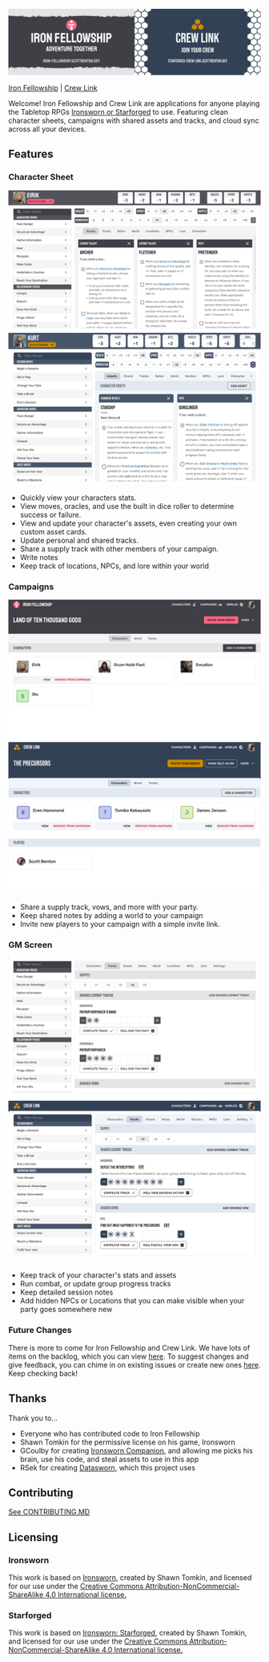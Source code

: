 ![Iron Fellowship](./readme_assets/banner.png)

[Iron Fellowship](https://iron-fellowship.scottbenton.dev) | [Crew Link](https://starforged-crew-link.scottbenton.dev/)

Welcome! Iron Fellowship and Crew Link are applications for anyone playing the Tabletop RPGs [Ironsworn or Starforged](https://www.ironswornrpg.com/) to use.
Featuring clean character sheets, campaigns with shared assets and tracks, and cloud sync across all your devices.

## Features

### Character Sheet

![Character Sheet Screenshot](./readme_assets/CharacterSheet.png)
![Character Sheet Screenshot](./readme_assets/CharacterSheet-Starforged.png)

- Quickly view your characters stats.
- View moves, oracles, and use the built in dice roller to determine success or failure.
- View and update your character's assets, even creating your own custom asset cards.
- Update personal and shared tracks.
- Share a supply track with other members of your campaign.
- Write notes
- Keep track of locations, NPCs, and lore within your world

### Campaigns

![Character Sheet Screenshot](./readme_assets/CampaignView.png)
![Character Sheet Screenshot](./readme_assets/CampaignView-Starforged.png)

- Share a supply track, vows, and more with your party.
- Keep shared notes by adding a world to your campaign
- Invite new players to your campaign with a simple invite link.

### GM Screen

![Character Sheet Screenshot](./readme_assets/GMScreen.png)
![Character Sheet Screenshot](./readme_assets/GMScreen-Starforged.png)

- Keep track of your character's stats and assets
- Run combat, or update group progress tracks
- Keep detailed session notes
- Add hidden NPCs or Locations that you can make visible when your party goes somewhere new

### Future Changes

There is more to come for Iron Fellowship and Crew Link.
We have lots of items on the backlog, which you can view [here](https://github.com/users/scottbenton/projects/5).
To suggest changes and give feedback, you can chime in on existing issues or create new ones [here](https://github.com/scottbenton/Iron-Fellowship/issues).
Keep checking back!

## Thanks

Thank you to...

- Everyone who has contributed code to Iron Fellowship
- Shawn Tomkin for the permissive license on his game, Ironsworn
- GCoulby for creating [Ironsworn Companion](https://github.com/gcoulby/IronswornCompanion), and allowing me picks his brain, use his code, and steal assets to use in this app
- RSek for creating [Datasworn](https://github.com/rsek/datasworn), which this project uses

## Contributing

[See CONTRIBUTING.MD](./CONTRIBUTING.md)

## Licensing

### Ironsworn

This work is based on [Ironsworn](https://www.ironswornrpg.com), created by Shawn Tomkin, and licensed for our use under the [Creative Commons Attribution-NonCommercial-ShareAlike 4.0 International license.](https://creativecommons.org/licenses/by-nc-sa/4.0/)

### Starforged

This work is based on [Ironsworn: Starforged](https://www.ironswornrpg.com), created by Shawn Tomkin, and licensed for our use under the [Creative Commons Attribution-NonCommercial-ShareAlike 4.0 International license.](https://creativecommons.org/licenses/by-nc-sa/4.0/)
